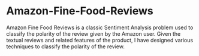 # Amazon-Fine-Food-Reviews
Amazon Fine Food Reviews is a classic Sentiment Analysis problem used to classify the polarity of the review given by the Amazon user. Given the textual reviews and related features of the product, I have designed various techniques to classify the polarity of the review.
